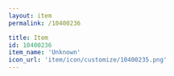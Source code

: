 ```yaml
---
layout: item
permalink: /10400236

title: Item
id: 10400236
item_name: 'Unknown'
icon_url: 'item/icon/customize/10400235.png'
---
```

